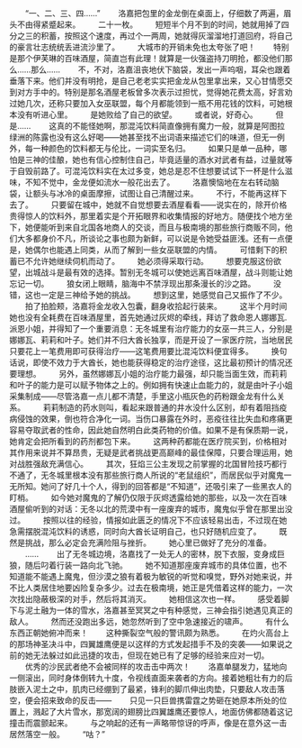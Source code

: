 　　“一、二、三、四……”
　　洛嘉把包里的金龙倒在桌面上，仔细数了两遍，眉头不由得紧蹙起来。
　　二十一枚。
　　短短半个月不到的时间，她就用掉了四分之三的积蓄，按照这个速度，再过个一两周，她就得灰溜溜地打道回府，将自己的豪言壮志统统丢进流沙里了。
　　大城市的开销未免也太夸张了吧！
　　特别是那个伊芙琳的百味酒屋，简直岂有此理！就算是一伙强盗持刀明抢，都没他们那么……那么……
　　不，不对，洛嘉沮丧地伏下脑袋，发出一声呜咽，耳朵也跟着垂落下来。他们并没有明抢，是自己老老实实把金龙从包里拿出来，又心甘情愿交到对方手中的。特别是那名酒屋老板曾多次表示过担忧，觉得她花费太高，好言劝过她几次，还称只要加入女巫联盟，每个月都能领到一瓶不用花钱的饮料，可她根本没有听进心里。
　　是她败给了自己的欲望。
　　或者说，好奇心。
　　但是……
　　这真的不能怪她啊，那混沌饮料简直像拥有魔力一般，就算是阿图拉绿洲的陈露也没有这么好喝——她甚至找不出词语来描述它们的味道，但无一例外，每一种颜色的饮料都无与伦比，一词实至名归。
　　如果只是单一品种，哪怕是三神的佳酿，她也有信心控制住自己，毕竟适量的酒水对武者有益，过量就等于自毁前路了。可混沌饮料实在太过多变，她总是忍不住想要试试下一杯是什么滋味，不知不觉中，金龙便如流水一般花出去了。
　　洛嘉懊恼地在左右转动脑袋，让额头与冰冷的桌面摩擦，试图让自己清醒过来。
　　不行，不能再这样下去了。
　　只要留在城中，她就不自觉想要去酒屋看看——说实在的，除开价格贵得惊人的饮料外，那里着实是个开拓眼界和收集情报的好地方。随便找个地方坐下，她便能听到来自北国各地商人的交谈，而且与极南境的那些旅行商贩不同，他们大多都身价不凡，所谈论之事也颇为新鲜，可以说是令她受益匪浅。还有一点便是，她偶尔也能遇上同类，从而了解到一些女巫联盟的内情。
　　可惜剩下的积蓄已不允许她继续伺机而动了。
　　她必须得采取行动。
　　想要克服这份欲望，出城战斗是最有效的选择。暂别无冬城可以使她远离百味酒屋，战斗则能让她忘记一切。
　　狼女闭上眼睛，脑海中不禁浮现出那条漫长的沙之路。
　　没错，这也一定是三神给予她的挑战。
　　想到这里，她感觉自己又振作了不少。
　　拍了拍脸颊，洛嘉将金龙收入包囊，翻身收拾起行装来。
　　这半个月时间她也没有全耗费在百味酒屋里，首先她通过灰烬的牵线，拜访了救命恩人娜娜瓦.派恩小姐，并得知了一个重要消息：无冬城里有治疗能力的女巫一共三人，分别是娜娜瓦、莉莉和叶子。她们并不归大酋长独享，而是开设了一家医疗院，当地居民只要花上一笔费用即可获得治疗——这笔费用要比混沌饮料便宜得多。
　　换句话说，即使不效力于大酋长，她也能获得稳定的治疗途径，这比最初预计的情况还要理想。
　　另外，虽然娜娜瓦小姐的治疗能力最强，却只能当面生效，而莉莉和叶子的能力是可以赋予物体之上的。例如拥有快速止血能力的，就是由叶子小姐采集制成——尽管洛嘉一点儿都不清楚，手里这小瓶灰色的药粉跟金龙有什么关系。
　　莉莉制造的药水则叫，看起来跟普通的井水没什么区别，却有着阻挡疫病侵蚀的效果，倒也符合净化一词。当伤口暴露在外时，恶疫往往比失血和疼痛更容易夺取武者的性命，因此她自然明白此类药物的价值。如果不是有保质期一说，她肯定会把所看到的药剂都包下来。
　　这两种药都能在医疗院买到，价格相对其作用来说并不算昂贵，无疑是武者挑战更高巅峰的最佳保障，只要合理运用，她对战胜强敌充满信心。
　　其次，狂焰三公主发现之前掌握的北国冒险技巧都行不通了，无冬城里根本没有那些旅行商人所说的“老鼠组织”，而居民似乎对魔鬼一无所知。她问了好几十个人，得到的回答都是“不知道”，还吸引来了一些黑衣人的盯梢。
　　如今她对魔鬼的了解仍仅限于灰烬透露给她的那些，以及一次在百味酒屋偷听到的对话：无冬以北的荒漠中有一座废弃的城市，魔鬼似乎曾在那里出没过。
　　按照以往的经验，情报如此匮乏的情况下不应该轻易出击，不过现在她急需摆脱混沌饮料的诱惑，同时向大酋长证明自己，也只好随机应变了。
　　既然是挑战，那么必定会充满险阻与挫折。
　　她心里已做好了充分的准备。
　　……
　　出了无冬城边境，洛嘉找了一处无人的密林，脱下衣服，变身成巨狼，随后叼着行装一路向北飞驰。
　　她不知道那座废弃城市的具体位置，也不知道能不能遇上魔鬼，但沙漠之狼有着极为敏锐的听觉和嗅觉，野外对她来说，并不比人类居住地要凶险复杂多少。过去在极南境，她正是凭借着这样的能力，一次次找出隐蔽极深的对手，然后将其消灭。
　　她相信这次也一样。
　　感受着脚下与泥土融为一体的雪水，洛嘉甚至冥冥之中有种感觉，三神会指引她遇见真正的敌人。
　　然而还没跑出多远，她忽然听到了空中急速接近的啸声。
　　有什么东西正朝她俯冲而来！
　　这种撕裂空气般的警讯颇为熟悉。
　　在灼火高台上的那场神圣决斗中，四翼雄鹰便是以这样的方式发起措手不及的突袭——如果说之前的她无法躲过如此迅捷的攻击，但现在她已有了足够的经验来应对一切。
　　优秀的沙民武者绝不会被同样的攻击击中两次！
　　洛嘉单腿发力，猛地向一侧滚出，同时身体倒转九十度，令视线直面来袭者的方向。接着她粗壮有力的后肢嵌入泥土之中，肌肉已经绷到了最紧，锋利的脚爪伸出肉垫，只要敌人攻击落空，便会招来致命的反击——
　　只见一只巨兽携雷霆之势砸在她原本所处的位置上，溅起了大片雪水，那宽阔的翅膀比四翼雄鹰还要惊人，地面仿佛都随着这记撞击而震颤起来。
　　与之响起的还有一声略带惊讶的呼声，像是在意外这一击居然落空一般。
　　“咕？”
　　
　　